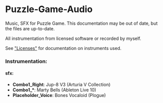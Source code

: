 # Puzzle-Game-Audio
Music, SFX for Puzzle Game.
This documentation may be out of date, but the files are up-to-date.


All instrumentation from licensed software or recorded by myself.

See ["Licenses"](https://github.com/Gariben/Puzzle-Game-Audio/tree/main/Licenses) for documentation on instruments used.

### Instrumentation:
#### sfx:
* **Combo1_Right**: Jup-8 V3 (Arturia V Collection)
* **Combo1_\***: Marty Bells (Ableton Live 10)
* **Placeholder_Voice**: Bones Vocaloid (Plogue)

